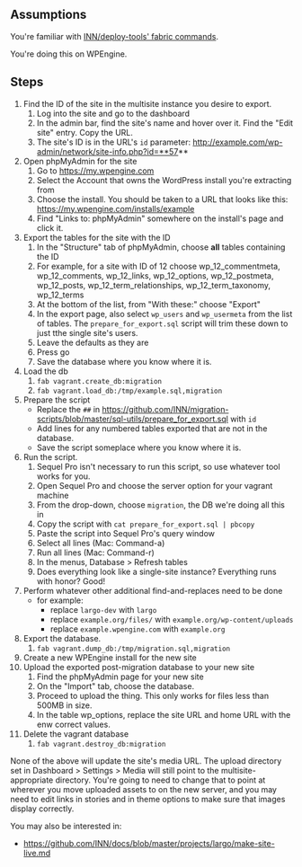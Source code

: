 ## Assumptions

You're familiar with [INN/deploy-tools' fabric commands](https://github.com/INN/deploy-tools/blob/master/COMMANDS.md).

You're doing this on WPEngine.

## Steps

1. Find the ID of the site in the multisite instance you desire to export. 
	1. Log into the site and go to the dashboard
	2. In the admin bar, find the site's name and hover over it. Find the "Edit site" entry. Copy the URL.
	3. The site's ID is in the URL's `id` parameter: http://example.com/wp-admin/network/site-info.php?id=**57**
2. Open phpMyAdmin for the site
	1. Go to https://my.wpengine.com
	2. Select the Account that owns the WordPress install you're extracting from
	3. Choose the install. You should be taken to a URL that looks like this: https://my.wpengine.com/installs/example
	4. Find "Links to: phpMyAdmin" somewhere on the install's page and click it.
3. Export the tables for the site with the ID
	1. In the "Structure" tab of phpMyAdmin, choose **all** tables containing the ID
	2. For example, for a site with ID of 12 choose wp_12_commentmeta, wp_12_comments, wp_12_links, wp_12_options, wp_12_postmeta, wp_12_posts, wp_12_term_relationships, wp_12_term_taxonomy, wp_12_terms
	3. At the bottom of the list, from "With these:" choose "Export"
	4. In the export page, also select `wp_users` and `wp_usermeta` from the list of tables. The `prepare_for_export.sql` script will trim these down to just tthe single site's users.
	5. Leave the defaults as they are
	6. Press go
	7. Save the database where you know where it is.
4. Load the db
	1. `fab vagrant.create_db:migration`
	2. `fab vagrant.load_db:/tmp/example.sql,migration`
5. Prepare the script
	- Replace the `##` in https://github.com/INN/migration-scripts/blob/master/sql-utils/prepare_for_export.sql with `id`
	- Add lines for any numbered tables exported that are not in the database.
	- Save the script someplace where you know where it is.
6. Run the script.
	1. Sequel Pro isn't necessary to run this script, so use whatever tool works for you.
	2. Open Sequel Pro and choose the server option for your vagrant machine
	3. From the drop-down, choose `migration`, the DB we're doing all this in
	4. Copy the script with `cat prepare_for_export.sql | pbcopy`
	5. Paste the script into Sequel Pro's query window
	6. Select all lines (Mac: Command-a)
	7. Run all lines (Mac: Command-r)
	8. In the menus, Database > Refresh tables
	9. Does everything look like a single-site instance? Everything runs with honor? Good!
7. Perform whatever other additional find-and-replaces need to be done
	- for example:
		- replace `largo-dev` with `largo`
		- replace `example.org/files/` with `example.org/wp-content/uploads`
		- replace `example.wpengine.com` with `example.org`
8. Export the database.
	1. `fab vagrant.dump_db:/tmp/migration.sql,migration`
9. Create a new WPEngine install for the new site
10. Upload the exported post-migration database to your new site
	1. Find the phpMyAdmin page for your new site
	2. On the "Import" tab, choose the database.
	3. Proceed to upload the thing. This only works for files less than 500MB in size.
	4. In the table wp_options, replace the site URL and home URL with the enw correct values.
11. Delete the vagrant database
	1. `fab vagrant.destroy_db:migration`

None of the above will update the site's media URL. The upload directory set in Dashboard > Settings > Media will still point to the multisite-appropriate directory. You're going to need to change that to point at wherever you move uploaded assets to on the new server, and you may need to edit links in stories and in theme options to make sure that images display correctly.

You may also be interested in:

- https://github.com/INN/docs/blob/master/projects/largo/make-site-live.md
